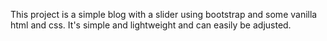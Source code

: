 This project is a simple blog with a slider using bootstrap and some vanilla html and css. It's simple and lightweight and can easily be adjusted.
